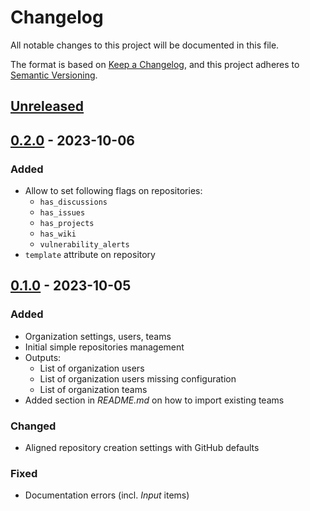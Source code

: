 # Changelog

All notable changes to this project will be documented in this file.

The format is based on [Keep a Changelog](https://keepachangelog.com/en/1.1.0/),
and this project adheres to [Semantic Versioning](https://semver.org/spec/v2.0.0.html).

## [Unreleased]


## [0.2.0] - 2023-10-06

### Added

- Allow to set following flags on repositories:
  - `has_discussions`
  - `has_issues`
  - `has_projects`
  - `has_wiki`
  - `vulnerability_alerts`
- `template` attribute on repository


## [0.1.0] - 2023-10-05

### Added

- Organization settings, users, teams
- Initial simple repositories management
- Outputs:
  - List of organization users
  - List of organization users missing configuration
  - List of organization teams
- Added section in _README.md_ on how to import existing teams

### Changed

- Aligned repository creation settings with GitHub defaults

### Fixed

- Documentation errors (incl. _Input_ items)


[unreleased]: https://github.com/avaloqcloud/terraform-github-organization/compare/v0.2.0...HEAD
[0.2.0]: https://github.com/avaloqcloud/terraform-github-organization/compare/v0.1.0...v0.2.0
[0.1.0]: https://github.com/avaloqcloud/terraform-github-organization/compare/v0.0.0...v0.1.0
[0.0.0]: https://github.com/avaloqcloud/terraform-github-organization/releases/tag/v0.0.0
